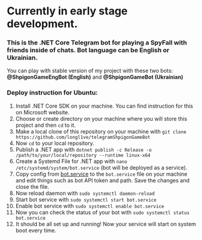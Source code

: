 # Currently in early stage development.

### This is the .NET Core Telegram bot for playing a SpyFall with friends inside of chats. Bot language can be English or Ukrainian.

You can play with stable version of my project with these two bots:
**@ShpigonGameEngBot (English)** and **@ShpigonGameBot (Ukrainian)** 

### Deploy instruction for Ubuntu:
1. Install .NET Core SDK on your machine. You can find instruction for this on Microsoft website. 
2. Choose or create directory on your machine where you will store this project and then `cd` to it.
3. Make a local clone of this repository on your machine with `git clone https://github.com/longl1ve/telegramShpigonGameBot`
4. Now `cd` to your local repository.
5. Publish a .NET app with `dotnet publish -c Release -o /path/to/your/local/repository --runtime linux-x64`
6. Create a Systemd File for .NET app with `nano /etc/systemd/system/bot.service` (bot will be deployed as a service).
7. Copy config from [bot.service](https://github.com/longl1ve/telegramShpigonGameBot/blob/main/bot.service) to the `bot.service` file on your machine and edit things such as bot API token and path. Save the changes and close the file.
8. Now reload daemon with `sudo systemctl daemon-reload`
9. Start bot service with `sudo systemctl start bot.service`
10. Enable bot service with `sudo systemctl enable bot.service`
11. Now you can check the status of your bot with `sudo systemctl status bot.service`
12. It should be all set up and running! Now your service will start on system boot every time.